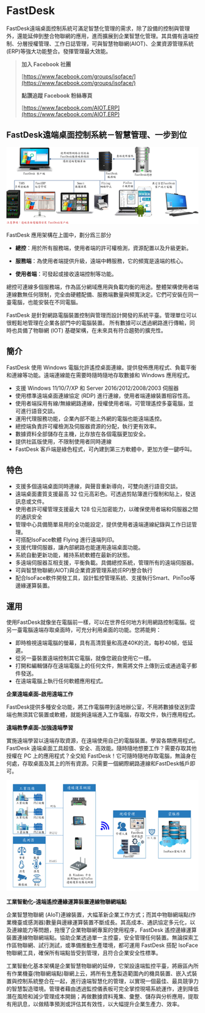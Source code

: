 # FastDesk
FastDesk遠端桌面控制系統可滿足智慧化管理的需求，除了設備的控制與管理外，還能延伸到整合物聯網的應用，進而擴展到企業智慧化管理。其具備有遠端控制、分層授權管理、工作日誌管理，可與智慧物聯網(AIOT)、企業資源管理系統(ERP)等強大功能整合。發揮管理最大效能。

> **加入 Facebook 社團**
>
> [https://www.facebook.com/groups/isoface/](https://www.facebook.com/groups/isoface/)
> 
> **點讚追蹤 Facebook 粉絲專頁**
> 
> [https://www.facebook.com/AIOT.ERP](https://www.facebook.com/AIOT.ERP)

## FastDesk遠端桌面控制系統－智慧管理、一步到位

![](images/desk07.png)

FastDesk 應用架構在上圖中，劃分爲三部分

* **總控**：用於所有服務端，使用者端的許可權檢測，資源配置以及升級更新。

* **服務端**：為使用者端提供升級，遠端中轉服務，它的頻寬是遠端的核心。

* **使用者端**：可發起或接收遠端控制等功能。

總控可連線多個服務端，作為區分網域應用與負載均衡的用途。整體架構使用者端連線數無任何限制，完全由硬體配備、服務端數量與頻寬決定。它們可安裝在同一臺電腦，也能安裝在不同電腦。

FastDesk 是針對網路電腦裝置控制與管理而設計開發的系統平臺。管理單位可以很輕鬆地管理在企業各部門中的電腦裝置。 所有數據可以透過網路進行傳輸，同時也具備了物聯網 (IOT) 基礎架構，在未來具有符合趨勢的擴充性。

## 簡介

FastDesk 使用 Windows 電腦允許遙控桌面連線。提供發佈應用程式、負載平衡和連線等功能。遠端連線能在需要時隨時隨地存取數據和 Windows 應用程式。

* 支援 Windows 11/10/7/XP 和 Server 2016/2012/2008/2003 伺服器
* 使用標準遠端桌面連線協定 (RDP) 進行連線，使用者端連線裝置相容性高。
* 使用者端採用有線/無線網路連線，授權使用者端，可管理遙控多臺電腦，並可進行語音交談。
* 運用代理服務功能，企業內部不能上外網的電腦也能遠端遙控。
* 總控端負責許可權檢測及伺服器資源的分配，執行更有效率。
* 數據資料全部儲存在主機，比存放在各個電腦更加安全。
* 提供社區版使用，不限制使用者同時連線
* FastDesk 客戶端是綠色程式，可內建到第三方軟體中，更加方便一鍵呼叫。

## 特色

* 支援多個遠端桌面同時連線，與聲音重新導向，可雙向進行語音交談。
* 遠端桌面畫質支援最高 32 位元高彩色。可透過剪貼簿進行復制和貼上，發送訊息或文件。
* 使用者許可權管理支援最大 128 位元加密能力，以確保使用者端和伺服器之間的通訊安全
* 管理中心具備簡單易用的全功能設定，提供使用者遠端連線紀錄與工作日誌管理。
* 可搭配IsoFace軟體 Flying 進行遠端列印。
* 支援代理伺服器，讓內部網路也能運用遠端桌面功能。
* 系統自動更新功能，維持系統軟體在最新的狀態。
* 多遠端伺服器互相支援，平衡負載。具備總控系統，管理所有的遠端伺服器。
* 可與智慧物聯網(AIOT)與企業資源管理系統(ERP)整合執行
* 配合IsoFace軟件開發工具，設計監控管理系統、支援執行Smart、PinToo等邊緣運算裝置。

## 運用

使用FastDesk就像坐在電腦前一樣，可以在世界任何地方利用網路控制電腦。從另一臺電腦遠端存取桌面時，可充分利用桌面的功能。您將能夠：

* 即時檢視遠端電腦的螢幕，具有高清質量和高達40K的流，每秒40幀，低延遲。
* 從另一臺裝置遠端控制其它電腦，就像您親自使用它一樣。
* 打開和編輯儲存在遠端電腦上的任何文件，無需將文件上傳到云或通過電子郵件發送。
* 在遠端電腦上執行任何軟體應用程式。

**企業遠端桌面–啟用遠端工作**

FastDesk提供多種安全功能，將工作電腦帶到遠地辦公室，不用將數據發送到雲端也無須其它裝置或軟體，就能夠遠端進入工作電腦，存取文件，執行應用程式。

**遠端教學桌面–加強遠端學習**

實施遠端學習以遠端存取資源，在遠端使用自己的電腦裝置。學習各類應用程式。  FastDesk 遠端桌面工具超值、安全、高效能。隨時隨地想要工作？需要存取其他授權在 PC 上的應用程式？全交給 FastDesk！它可隨時隨地存取電腦，無論身在何處，存取桌面及其上的所有資源。只需要一個網際網路連線和FastDesk帳戶即可。

![](images/desk04.png)

**工業智動化–遠端遙控邊緣運算裝置連線物聯網端點**

企業智慧物聯網 (AIoT)連線裝置，大幅革新企業工作方式；而其中物聯網端點(作業機臺或感測器)數量與邊緣運算裝置不斷成長。其高成本、通訊協定多元化，以及連線能力等問題，拖慢了企業物聯網專案的使用程序，FastDesk 遙控邊緣運算裝置連線物聯網端點。協助企業透過單一主控臺，安全管理任何裝置。無論探索工作區物聯網、試行測試，或準備推動生產環境，都可運用 FastDesk 搭配 IsoFace物聯網工具，確保所有端點皆受到管理，且符合企業安全性標準。

工業智動化基本架構是企業智慧物聯網的延伸，它架設遠端監控平臺，將廠區內所有作業機臺(物聯網端點)聯網上云，將所有生產製造範圍內的機具裝置、嵌入式裝置與控制系統整合在一起，進行遠端智慧化的管理，以實現一個最佳、最具競爭力的智慧製造環境。管理者藉由透過監控儀表板可完全掌控現場系統運作，達到降低潛在風險和減少管理成本開銷；再做數據資料蒐集、彙整、儲存與分析應用，提取有用訊息，以做精準預測或評估其有效性，以大幅提升企業生產力、效率。